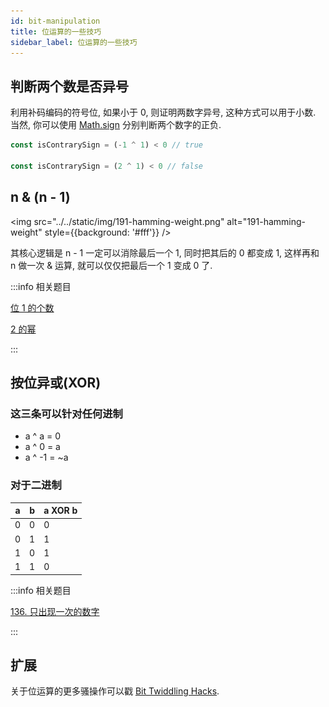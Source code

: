 ```yaml
---
id: bit-manipulation
title: 位运算的一些技巧
sidebar_label: 位运算的一些技巧
---
```


## 判断两个数是否异号

利用补码编码的符号位, 如果小于 0, 则证明两数字异号, 这种方式可以用于小数. 当然, 你可以使用 [Math.sign](https://js.yanceyleo.com/docs/Math/sign/) 分别判断两个数字的正负.

```js
const isContrarySign = (-1 ^ 1) < 0 // true

const isContrarySign = (2 ^ 1) < 0 // false
```

## n & (n - 1)

<img src="../../static/img/191-hamming-weight.png" alt="191-hamming-weight" style={{background: '#fff'}} />

其核心逻辑是 n - 1 一定可以消除最后一个 1, 同时把其后的 0 都变成 1, 这样再和 n 做一次 & 运算, 就可以仅仅把最后一个 1 变成 0 了.

:::info 相关题目

[位 1 的个数](/leetcode/easy/191-hamming-weight)

[2 的幂](/leetcode/easy/231-is-power-of-two)

:::

## 按位异或(XOR)

### 这三条可以针对任何进制

- a ^ a = 0
- a ^ 0 = a
- a ^ -1 = ~a

### 对于二进制

| a   | b   | a XOR b |
| --- | --- | ------- |
| 0   | 0   | 0       |
| 0   | 1   | 1       |
| 1   | 0   | 1       |
| 1   | 1   | 0       |

:::info 相关题目

[136. 只出现一次的数字](/leetcode/easy/136-single-number)

:::

## 扩展

关于位运算的更多骚操作可以戳 [Bit Twiddling Hacks](http://graphics.stanford.edu/~seander/bithacks.html#ReverseParallel).
